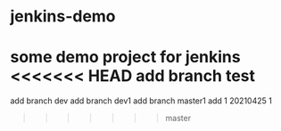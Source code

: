 # jenkins-demo
some demo project for jenkins
<<<<<<< HEAD
add branch test
=======
add branch dev 
add branch dev1
add branch master1
add 1 20210425 1
>>>>>>> master
